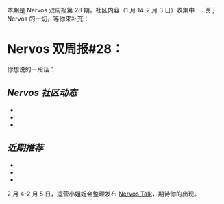 本期是 Nervos 双周报第 28 期，社区内容（1 月 14-2 月 3 日）收集中......关于 Nervos 的一切，等你来补充：


# Nervos 双周报#28：
你想说的一段话：

## ***Nervos 社区动态***

-

-

-


## ***近期推荐***

-

-

-



2 月 4-2 月 5 日，运营小姐姐会整理发布 [Nervos Talk](https://talk.nervos.org/tags/nervos-%E9%A1%B9%E7%9B%AE%E5%8A%A8%E6%80%81)，期待你的出现。
